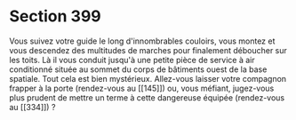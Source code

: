 # Section 399

Vous suivez votre guide le long d'innombrables couloirs, vous montez et vous descendez des multitudes de marches pour finalement déboucher sur les toits. Là il vous conduit jusqu'à une petite pièce de service à air conditionné située au sommet du corps de bâtiments ouest de la base spatiale. Tout cela est bien mystérieux. Allez-vous laisser votre compagnon frapper à la porte (rendez-vous au [[145]]) ou, vous méfiant, jugez-vous plus prudent de mettre un terme à cette dangereuse équipée (rendez-vous au [[334]]) ?